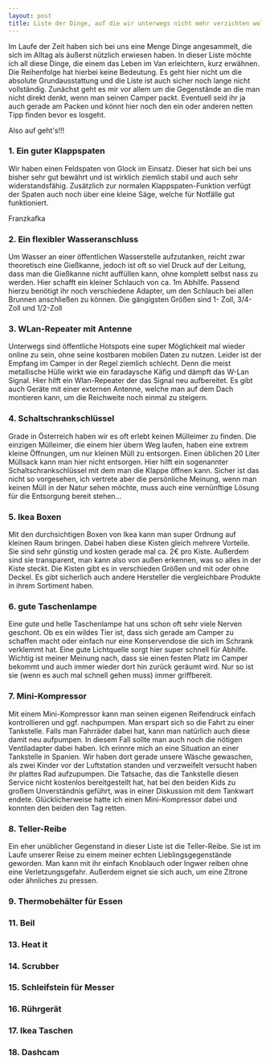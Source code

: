 ```yaml
---
layout: post
title: Liste der Dinge, auf die wir unterwegs nicht mehr verzichten wollen...
---
```


Im Laufe der Zeit haben sich bei uns eine Menge Dinge angesammelt, die sich im Alltag als äußerst nützlich erwiesen haben.
In dieser Liste möchte ich all diese Dinge, die einem das Leben im Van erleichtern, kurz erwähnen. Die Reihenfolge hat hierbei keine Bedeutung.
Es geht hier nicht um die absolute Grundausstattung und die Liste ist auch sicher noch lange nicht vollständig.
Zunächst geht es mir vor allem um die Gegenstände an die man nicht direkt denkt, wenn man seinen Camper packt.
Eventuell seid ihr ja auch gerade am Packen und könnt hier noch den ein oder anderen netten Tipp finden bevor es losgeht.

Also auf geht's!!!

### 1. Ein guter Klappspaten

  Wir haben einen Feldspaten von Glock im Einsatz. Dieser hat sich bei uns bisher sehr gut bewährt und ist wirklich ziemlich stabil und auch sehr widerstandsfähig. Zusätzlich zur normalen Klappspaten-Funktion verfügt der Spaten auch noch über eine kleine Säge, welche für Notfälle gut funktioniert.

Franzkafka

### 2. Ein flexibler Wasseranschluss

  Um Wasser an einer öffentlichen Wasserstelle aufzutanken, reicht zwar theoretisch eine Gießkanne, jedoch ist oft so viel Druck auf der Leitung, dass man die Gießkanne nicht auffüllen kann, ohne komplett selbst nass zu werden. Hier schafft ein kleiner Schlauch von ca. 1m Abhilfe. Passend hierzu benötigt ihr noch verschiedene Adapter, um den Schlauch bei allen Brunnen anschließen zu können. Die gängigsten Größen sind 1- Zoll, 3/4-Zoll und 1/2-Zoll

### 3. WLan-Repeater mit Antenne

  Unterwegs sind öffentliche Hotspots eine super Möglichkeit mal wieder online zu sein, ohne seine kostbaren mobilen Daten zu nutzen. Leider ist der Empfang im Camper in der Regel ziemlich schlecht. Denn die meist metallische Hülle wirkt wie ein faradaysche Käfig und dämpft das W-Lan Signal. Hier hilft ein Wlan-Repeater der das Signal neu aufbereitet. Es gibt auch Geräte mit einer externen Antenne, welche man auf dem Dach montieren kann, um die Reichweite noch einmal zu steigern.

### 4. Schaltschrankschlüssel

  Grade in Österreich haben wir es oft erlebt keinen Mülleimer zu finden. Die einzigen Mülleimer, die einem hier übern Weg laufen, haben eine extrem kleine Öffnungen, um nur kleinen Müll zu entsorgen. Einen üblichen 20 Liter Müllsack kann man hier nicht entsorgen. Hier hilft ein sogenannter Schaltschrankschlüssel mit dem man die Klappe öffnen kann. Sicher ist das nicht so vorgesehen, ich vertrete aber die persönliche Meinung, wenn man keinen Müll in der Natur sehen möchte, muss auch eine vernünftige Lösung für die Entsorgung bereit stehen...

### 5. Ikea Boxen

  Mit den durchsichtigen Boxen von Ikea kann man super Ordnung auf kleinen Raum bringen. Dabei haben diese Kisten gleich mehrere Vorteile. Sie sind sehr günstig und kosten gerade mal ca. 2€ pro Kiste. Außerdem sind sie transparent, man kann also von außen erkennen, was so alles in der Kiste steckt.
  Die Kisten gibt es in verschieden Größen und mit oder ohne Deckel. Es gibt sicherlich auch andere Hersteller die vergleichbare Produkte in ihrem Sortiment haben.

### 6. gute Taschenlampe

  Eine gute und helle Taschenlampe hat uns schon oft sehr viele Nerven geschont. Ob es ein wildes Tier ist, dass sich gerade am Camper zu schaffen macht oder einfach nur eine Konservendose die sich im Schrank verklemmt hat. Eine gute Lichtquelle sorgt hier super schnell für Abhilfe. Wichtig ist meiner Meinung nach, dass sie einen festen Platz im Camper bekommt und auch immer wieder dort hin zurück geräumt wird. Nur so ist sie (wenn es auch mal schnell gehen muss) immer griffbereit.


### 7. Mini-Kompressor
  Mit einem Mini-Kompressor kann man seinen eigenen Reifendruck einfach kontrollieren und ggf. nachpumpen. Man erspart sich so die Fahrt zu einer Tankstelle. Falls man Fahrräder dabei hat, kann man natürlich auch diese damit neu aufpumpen. In diesem Fall sollte man auch noch die nötigen Ventiladapter dabei haben. Ich erinnre mich an eine Situation an einer Tankstelle in Spanien. Wir haben dort gerade unsere Wäsche gewaschen, als zwei Kinder vor der Luftstation standen und verzweifelt versucht haben ihr plattes Rad aufzupumpen. Die Tatsache, das die Tankstelle diesen Service nicht kostenlos bereitgestellt hat, hat bei den beiden Kids zu großem Unverständnis geführt, was in einer Diskussion mit dem Tankwart endete. Glücklicherweise hatte ich einen Mini-Kompressor dabei und konnten den beiden den Tag retten.

### 8. Teller-Reibe
  Ein eher unüblicher Gegenstand in dieser Liste ist die Teller-Reibe. Sie ist im Laufe unserer Reise zu einem meiner echten Lieblingsgegenstände geworden. Man kann mit ihr einfach Knoblauch oder Ingwer reiben ohne eine Verletzungsgefahr. Außerdem eignet sie sich auch, um eine Zitrone oder ähnliches zu pressen.

### 9. Thermobehälter für Essen

### 11. Beil
### 13. Heat it
### 14. Scrubber
### 15. Schleifstein für Messer
### 16. Rührgerät
### 17. Ikea Taschen
### 18. Dashcam

